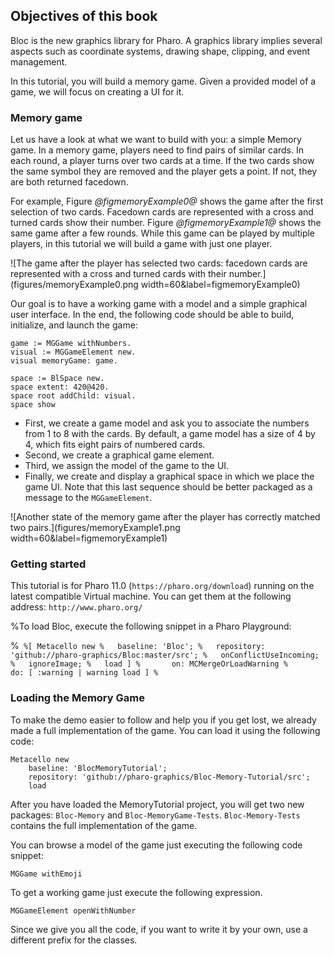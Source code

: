 ## Objectives of this book

Bloc is the new graphics library for Pharo. A graphics library implies several aspects such as coordinate systems, drawing shape, clipping, and event management. 

In this tutorial, you will build a memory game. Given a provided model of a game, we will focus on creating a UI for it.

### Memory game

Let us have a look at what we want to build with you: a simple Memory game. 
In a memory game, players need to find pairs of similar cards. In each round, 
a player turns over two cards at a time. If the two cards show the same symbol 
they are removed and the player gets a point. If not, they are both returned facedown. 

For example, Figure *@figmemoryExample0@* shows the game after the first selection 
of two cards. Facedown cards are represented with a cross and turned cards show their number. 
Figure *@figmemoryExample1@* shows the same game after a few 
rounds. While this game can be played by multiple players, in this tutorial we will 
build a game with just one player. 

![The game after the player has selected two cards: facedown cards are represented with a cross and turned cards with their number.](figures/memoryExample0.png width=60&label=figmemoryExample0)

Our goal is to have a working game with a model and a simple graphical user interface. 
In the end, the following code should be able to build, initialize, and launch the game:

```
game := MGGame withNumbers.
visual := MGGameElement new.
visual memoryGame: game.	

space := BlSpace new. 
space extent: 420@420.
space root addChild: visual.
space show 
```


- First, we create a game model and ask you to associate the numbers from 1 to 8 with the cards. By default, a game model has a size of 4 by 4, which fits eight pairs of numbered cards.
- Second, we create a graphical game element.
- Third, we assign the model of the game to the UI. 
- Finally, we create and display a graphical space in which we place the game UI. Note that this last sequence should be better packaged as a message to the `MGGameElement`.

 
 
![Another state of the memory game after the player has correctly matched two pairs.](figures/memoryExample1.png width=60&label=figmemoryExample1)

### Getting started


This tutorial is for Pharo 11.0 \(`https://pharo.org/download`\) running on the latest compatible Virtual machine. You can get them at the following address: `http://www.pharo.org/`

%To load Bloc, execute the following snippet in a Pharo Playground:

%```
%[ Metacello new
%	baseline: 'Bloc';
%	repository: 'github://pharo-graphics/Bloc:master/src';
%	onConflictUseIncoming;
%	ignoreImage;
%	load ]
%		on: MCMergeOrLoadWarning
%		do: [ :warning | warning load ]
%```


### Loading the Memory Game

To make the demo easier to follow and help you if you get lost, we already made a full implementation of the game. You can load it using the following code:

```
Metacello new
    baseline: 'BlocMemoryTutorial';
    repository: 'github://pharo-graphics/Bloc-Memory-Tutorial/src';
    load
```

After you have loaded the MemoryTutorial project, you will get two new packages: `Bloc-Memory` and `Bloc-MemoryGame-Tests`. `Bloc-Memory-Tests` contains the full implementation of the game. 

You can browse a model of the game just executing the following code snippet:

```
MGGame withEmoji 
```

To get a working game just execute the following expression.

```
MGGameElement openWithNumber
```

Since we give you all the code, if you want to write it by your own, use a different prefix for the classes.

